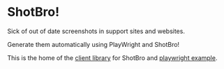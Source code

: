 
# ShotBro!

Sick of out of date screenshots in support sites and websites.

Generate them automatically using PlayWright and ShotBro!

This is the home of the [client library](./client) for ShotBro and [playwright example](./examples/playwright-v1).
